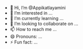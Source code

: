 - 👋 Hi, I’m @Appikatlayamini
- 👀 I’m interested in ...
- 🌱 I’m currently learning ...
- 💞️ I’m looking to collaborate on ...
- 📫 How to reach me ...
- 😄 Pronouns: ...
- ⚡ Fun fact: ...

<!---
Appikatlayamini/Appikatlayamini is a ✨ special ✨ repository because its `README.md` (this file) appears on your GitHub profile.
You can click the Preview link to take a look at your changes.
--->
